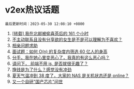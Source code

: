 # v2ex热议话题

`最后更新时间：2023-05-30 12:08:10 +0800`

1. [[转载] 我在北邮被偷喜茶后的 161 个小时](https://www.v2ex.com/t/943867)
1. [不主动联系且没有分享欲的女生是不是可以理解为不喜欢？](https://www.v2ex.com/t/943947)
1. [相亲问题求助](https://www.v2ex.com/t/944061)
1. [面试题：如何 O(n) 的复杂度内筛选 60 亿人的身高](https://www.v2ex.com/t/943925)
1. [分手，我在她心里变恶心了，我真的有这么恶心吗？](https://www.v2ex.com/t/944054)
1. [请问下， 前端不用 js, 是否就很无趣了？](https://www.v2ex.com/t/943903)
1. [挣钱是为了什么？感觉没有冲劲](https://www.v2ex.com/t/944086)
1. [夏天气温冲到 38 度了，大家的 NAS 是关机状态还是 online？](https://www.v2ex.com/t/943864)
1. [又一个自研"国产芯片"问世](https://www.v2ex.com/t/944078)

